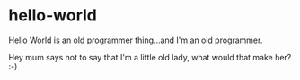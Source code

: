 # hello-world
Hello World is an old programmer thing...and I'm an old programmer.

Hey mum says not to say that I'm a little old lady, what would that make her? :-)
